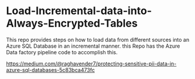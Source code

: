 # Load-Incremental-data-into-Always-Encrypted-Tables
This repo provides steps on how to load data from different sources into an Azure SQL Database in an incremental manner. this Repo has the Azure Data factory pipeline code to accomplish this.

https://medium.com/@raghavender7/protecting-sensitive-pii-data-in-azure-sql-databases-5c83bca473fc
